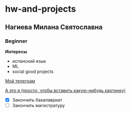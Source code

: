 # hw-and-projects
## Нагиева Милана Святославна
### Beginner

**Интересы**
- испанский язык
- ML
- social good projects

[Мой телеграм](https://t.me/imyourmilla)

[А это я (просто, чтобы вставить какую-нибудь картинку)](<img width="612" height="612" alt="image" src="https://github.com/user-attachments/assets/29595653-9957-4cce-b758-500eed213442" />
)

- [x] Закончить бакалавриат
- [ ] Закончить магистратуру
